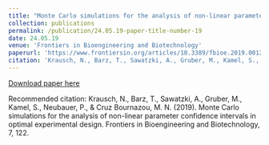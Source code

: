 ```yaml
---
title: "Monte Carlo simulations for the analysis of non-linear parameter confidence intervals in optimal experimental design"
collection: publications
permalink: /publication/24.05.19-paper-title-number-19
date: 24.05.19
venue: 'Frontiers in Bioengineering and Biotechnology'
paperurl: 'https://www.frontiersin.org/articles/10.3389/fbioe.2019.00122/full'
citation: 'Krausch, N., Barz, T., Sawatzki, A., Gruber, M., Kamel, S., Neubauer, P., &amp; Cruz Bournazou, M. N. (2019). Monte Carlo simulations for the analysis of non-linear parameter confidence intervals in optimal experimental design. Frontiers in Bioengineering and Biotechnology, 7, 122.'
---
```

[Download paper here](https://www.frontiersin.org/articles/10.3389/fbioe.2019.00122/full)

Recommended citation: Krausch, N., Barz, T., Sawatzki, A., Gruber, M., Kamel, S., Neubauer, P., & Cruz Bournazou, M. N. (2019). Monte Carlo simulations for the analysis of non-linear parameter confidence intervals in optimal experimental design. Frontiers in Bioengineering and Biotechnology, 7, 122.